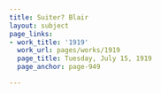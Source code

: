 ```yaml
---
title: Suiter? Blair
layout: subject
page_links:
- work_title: '1919'
  work_url: pages/works/1919
  page_title: Tuesday, July 15, 1919
  page_anchor: page-949

---
```

